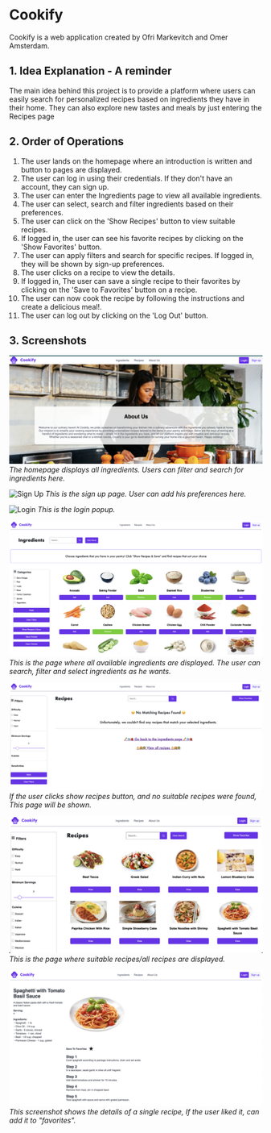 # Cookify

Cookify is a web application created by Ofri Markevitch and Omer Amsterdam.

## 1. Idea Explanation - A reminder

The main idea behind this project is to provide a platform where users can easily search for personalized recipes based on ingredients they have in their home.
They can also explore new tastes and meals by just entering the Recipes page


## 2. Order of Operations

1. The user lands on the homepage where an introduction is written and button to pages are displayed.
2. The user can log in using their credentials. If they don't have an account, they can sign up.
3. The user can enter the Ingredients page to view all available ingredients.
4. The user can select, search and filter ingredients based on their preferences.
5. The user can click on the 'Show Recipes' button to view suitable recipes.
6. If logged in, the user can see his favorite recipes by clicking on the 'Show Favorites' button.
7. The user can apply filters and search for specific recipes. If logged in, they will be shown by sign-up preferences.
8. The user clicks on a recipe to view the details.
9. If logged in, The user can save a single recipe to their favorites by clicking on the 'Save to Favorites' button on a recipe.
10. The user can now cook the recipe by following the instructions and create a delicious meal!.
11. The user can log out by clicking on the 'Log Out' button.


## 3. Screenshots

![Homepage](README_SCRNSHTS/Homepage.png)
*The homepage displays all ingredients. Users can filter and search for ingredients here.*

![Sign Up](README_SCRNSHTS/SignUp.png)
*This is the sign up page. User can add his preferences here.*

![Login](README_SCRNSHTS/Login.png)
*This is the login popup.*

![Ingredients](README_SCRNSHTS/Ingredients.png)
*This is the page where all available ingredients are displayed. The user can search, filter and select ingredients as he wants.*

![No Suitable Recipes](README_SCRNSHTS/NoSuitableRecipes.png)
*If the user clicks show recipes button, and no suitable recipes were found, This page will be shown.*

![Recipes](README_SCRNSHTS/Recipes.png)
*This is the page where suitable recipes/all recipes are displayed.*

![Single Recipe](README_SCRNSHTS/SingleRecipe.png)
*This screenshot shows the details of a single recipe, If the user liked it, can add it to "favorites".*